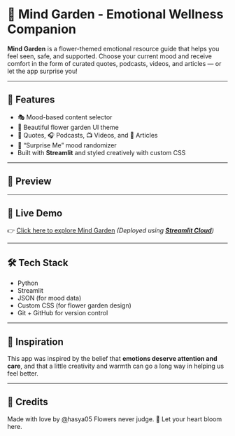 # 🌸 Mind Garden - Emotional Wellness Companion

**Mind Garden** is a flower-themed emotional resource guide that helps you feel seen, safe, and supported. Choose your current mood and receive comfort in the form of curated quotes, podcasts, videos, and articles — or let the app surprise you!

---

## 🌼 Features

* 🎭 Mood-based content selector
* 🌈 Beautiful flower garden UI theme
* 💬 Quotes, 🎧 Podcasts, 📺 Videos, and 📝 Articles
* 🎲 “Surprise Me” mood randomizer
* Built with **Streamlit** and styled creatively with custom CSS

---

## 📸 Preview

&#x20;

---

## 🚀 Live Demo

👉 [Click here to explore Mind Garden](https://<your-streamlit-app-link>)
*(Deployed using **[Streamlit Cloud](https://streamlit.io/cloud)**)*

---

## 🛠 Tech Stack

* Python
* Streamlit
* JSON (for mood data)
* Custom CSS (for flower garden design)
* Git + GitHub for version control

---

## 🧠 Inspiration

This app was inspired by the belief that **emotions deserve attention and care**, and that a little creativity and warmth can go a long way in helping us feel better.

---

## 🤍 Credits

Made with love by [@](https://github.com/yourgithubusername)hasya05
Flowers never judge. 🌷 Let your heart bloom here.
